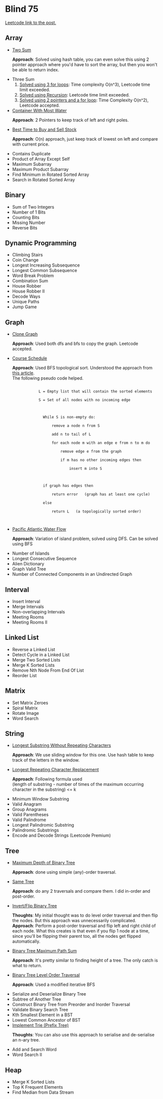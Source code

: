 <h1>Blind 75</h1>
  <a href="https://leetcode.com/discuss/general-discussion/460599/blind-75-leetcode-questions">Leetcode link to the post.</a>
  <h2>Array</h2>
    <ul>
      <li><a href="Programs/Two Sum.py">Two Sum</a> 
        <p><b>Approach</b>: Solved using hash table, you can even solve this using 2 pointer approach where you'd have to sort the array, but then you won't be able to return index. </p>
      </li>
      <li> Three Sum
      <ol>
        <li><a href="Programs/Three Sum - ForLoops.py">Solved using 3 for loops</a>: Time complexity O(n^3), Leetcode time limit exceeded. </li>
        <li><a href="Programs/Three Sum - Recursion.py">Solved using Recursion</a>: Leetcode time limit exceeded. </li>
        <li><a href="Programs/Three Sum - 2 Pointer.py">Solved using 2 pointers and a for loop</a>: Time Complexity O(n^2), Leetcode accepted.</li>
      </ol>
      </li>
      <li> <a href="Programs/Container With Most Water.py">Container With Most Water</a>
        <p> <b>Approach</b>: 2 Pointers to keep track of left and right poles.
        </p>
      </li>
      <li><a href="Programs/Best Time to Buy and Sell Stock.py">Best Time to Buy and Sell Stock</a>
        <p> <b>Approach</b>: O(n) approach, just keep track of lowest on left and compare with current price. </p>
      </li>
      <li>Contains Duplicate</li>
      <li>Product of Array Except Self</li>
      <li>Maximum Subarray</li>
      <li>Maximum Product Subarray</li>
      <li>Find Minimum in Rotated Sorted Array</li>
      <li>Search in Rotated Sorted Array</li>
    </ul>
  <h2>Binary</h2>
    <ul>
      <li>Sum of Two Integers</li>
      <li>Number of 1 Bits</li>
      <li>Counting Bits</li>
      <li>Missing Number</li>
      <li>Reverse Bits</li>
    </ul>
  <h2>Dynamic Programming</h2>
    <ul>
      <li>Climbing Stairs</li>
      <li>Coin Change</li>
      <li>Longest Increasing Subsequence</li>
      <li>Longest Common Subsequence</li>
      <li>Word Break Problem</li>
      <li>Combination Sum</li>
      <li>House Robber</li>
      <li>House Robber II</li>
      <li>Decode Ways</li>
      <li>Unique Paths</li>
      <li>Jump Game</li>
    </ul>
  <h2>Graph</h2>
    <ul>
      <li><a href="Programs/Clone Graph.py">Clone Graph</a>
        <p><b>Approach</b>: Used both dfs and bfs to copy the graph. Leetcode accepted.</p>
      </li>
      <li><a href="Programs/Course Schedule.py">Course Schedule</a>
        <p><b>Approach</b>: Used BFS topological sort. Understood the approach from <a href="https://leetcode.com/discuss/general-discussion/1078072/introduction-to-topological-sort">this article</a>.<br/>
          The following pseudo code helped. <br/>
          <pre><code>
            L = Empty list that will contain the sorted elements <br/>
            S = Set of all nodes with no incoming edge <br/>
            <br/>
              While S is non-empty do: <br/>
                &ensp; remove a node n from S <br/>
                &ensp; add n to tail of L <br/>
                &ensp; for each node m with an edge e from n to m do <br/>
                  &ensp; &ensp; remove edge e from the graph <br/>
                  &ensp; &ensp; if m has no other incoming edges then <br/>
                    &ensp; &ensp; &ensp; insert m into S <br/>
              <br/>
              if graph has edges then <br/>
                &ensp; return error   (graph has at least one cycle) <br/>
              else <br/>
                &ensp; return L   (a topologically sorted order) <br/>
          </code></pre>
        </p>
      </li>
      <li><a href="Programs/Pacific Atlantic Water Flow.py">Pacific Atlantic Water Flow</a>
        <p><b>Approach</b>: Variation of island problem, solved using DFS. Can be solved using BFS</p>
      </li>
      <li>Number of Islands</li>
      <li>Longest Consecutive Sequence</li>
      <li>Alien Dictionary</li>
      <li>Graph Valid Tree</li>
      <li>Number of Connected Components in an Undirected Graph</li>
    </ul>
  <h2>Interval</h2>
    <ul>
      <li>Insert Interval</li>
      <li>Merge Intervals</li>
      <li>Non-overlapping Intervals</li>
      <li>Meeting Rooms</li>
      <li>Meeting Rooms II</li>
    </ul>
  <h2>Linked List</h2>
    <ul>
      <li>Reverse a Linked List</li>
      <li>Detect Cycle in a Linked List</li>
      <li>Merge Two Sorted Lists</li>
      <li>Merge K Sorted Lists</li>
      <li>Remove Nth Node From End Of List</li>
      <li>Reorder List</li>
    </ul>
  <h2>Matrix</h2>
    <ul>
      <li>Set Matrix Zeroes</li>
      <li>Spiral Matrix</li>
      <li>Rotate Image</li>
      <li>Word Search</li>
    </ul>
  <h2>String</h2>
    <ul>
      <li><a href="Programs/Longest%20Substring%20Without%20Repeating%20Characters.py">Longest Substring Without Repeating Characters</a> <br/>
        <p><b>Approach</b>: We use sliding window for this one. Use hash table to keep track of the letters in the window.</p>
      </li>
      <li><a href="Programs/Longest Repeating Character Replacement.py">Longest Repeating Character Replacement</a> 
        <p><b>Approach</b>: Following formula used <br/>
          (length of substring - number of times of the maximum occurring character in the substring) <= k  
        </p>
      </li>
      <li>Minimum Window Substring</li>
      <li>Valid Anagram</li>
      <li>Group Anagrams</li>
      <li>Valid Parentheses</li>
      <li>Valid Palindrome</li>
      <li>Longest Palindromic Substring</li>
      <li>Palindromic Substrings</li>
      <li>Encode and Decode Strings (Leetcode Premium)</li>
    </ul>
  <h2>Tree</h2>
    <ul>
      <li><a href="Programs/Maximum Depth of Binary Tree.py">Maximum Depth of Binary Tree</a>
        <p><b>Approach</b>: done using simple (any)-order traversal.</p>
      </li>
      <li><a href="Programs/Same Tree.py">Same Tree</a>
        <p><b>Approach</b>: do any 2 traversals and compare them. I did in-order and post-order.</p>
      </li>
      <li><a href="Programs/Invert Binary Tree.py">Invert/Flip Binary Tree</a>
        <p><b>Thoughts</b>: My initial thought was to do level order traversal and then flip the nodes. But this approach was unnecessarily complicated. <br/>
          <b>Approach</b>: Perform a post-order traversal and flip left and right child of each node. What this creates is that even if you flip 1 node at a time, since you'll be flipping their parent too, all the nodes get flipped automatically.
        </p>
      </li>
      <li><a href="Programs/Binary Tree Maximum Path Sum.py">Binary Tree Maximum Path Sum</a>
        <p><b>Approach</b>: It's pretty similar to finding height of a tree. The only catch is what to return.</p>
      </li>
      <li><a href="Programs/Binary Tree Level Order Traversal.py">Binary Tree Level Order Traversal</a>
        <p><b>Approach</b>: Used a modified iterative BFS</p>
      </li>
      <li>Serialize and Deserialize Binary Tree</li>
      <li>Subtree of Another Tree</li>
      <li>Construct Binary Tree from Preorder and Inorder Traversal</li>
      <li>Validate Binary Search Tree</li>
      <li>Kth Smallest Element in a BST</li>
      <li>Lowest Common Ancestor of BST</li>
      <li><a href="Programs/Implement Trie.py">Implement Trie (Prefix Tree)</a>
        <p><b>Thoughts</b>: You can also use this approach to serialise and de-serialise an n-ary tree.</p>
      </li>
      <li>Add and Search Word</li>
      <li>Word Search II</li>
    </ul>
  <h2>Heap</h2>
    <ul>
      <li>Merge K Sorted Lists</li>
      <li>Top K Frequent Elements</li>
      <li>Find Median from Data Stream</li>
    </ul>





